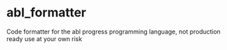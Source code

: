 # abl_formatter
Code formatter for the abl progress programming language, not production ready use at your own risk
